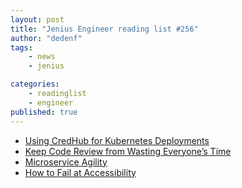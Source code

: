 ```yaml
---
layout: post
title: "Jenius Engineer reading list #256"
author: "dedenf"
tags:
    - news
    - jenius

categories:
    - readinglist
    - engineer
published: true
---
```


- [Using CredHub for Kubernetes Deployments](https://www.infoq.com/presentations/credhub-kubernetes-pcf/)
- [Keep Code Review from Wasting Everyone’s Time](https://codeclimate.com/blog/time-wasting-code-review/)
- [Microservice Agility](https://www.infoq.com/presentations/microservices-agility-communication/)
- [How to Fail at Accessibility](https://slack.engineering/how-to-fail-at-accessibility-99bdf3504f19)
